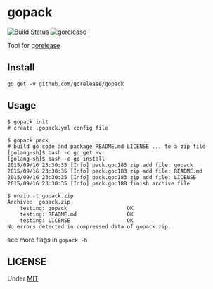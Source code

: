 # gopack
[![Build Status](https://travis-ci.org/gorelease/gopack.svg)](https://travis-ci.org/gorelease/gopack)
[![gorelease](https://dn-gorelease.qbox.me/gorelease-download-blue.svg)](http://gorelease.herokuapp.com/gorelease/gopack)

Tool for [gorelease](https://github.com/gorelease/gorelease)

## Install
	go get -v github.com/gorelease/gopack

## Usage
	$ gopack init
	# create .gopack.yml config file

	$ gopack pack
	# build go code and package README.md LICENSE ... to a zip file
	[golang-sh]$ bash -c go get -v
	[golang-sh]$ bash -c go install
	2015/09/16 23:30:35 [Info] pack.go:183 zip add file: gopack
	2015/09/16 23:30:35 [Info] pack.go:183 zip add file: README.md
	2015/09/16 23:30:35 [Info] pack.go:183 zip add file: LICENSE
	2015/09/16 23:30:35 [Info] pack.go:188 finish archive file

	$ unzip -t gopack.zip
	Archive:  gopack.zip
		testing: gopack                   OK
		testing: README.md                OK
		testing: LICENSE                  OK
	No errors detected in compressed data of gopack.zip.

see more flags in `gopack -h`

## LICENSE
Under [MIT](LICENSE)

